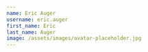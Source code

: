 ```yaml
---
name: Eric Auger
username: eric.auger
first_name: Eric
last_name: Auger
image: /assets/images/avatar-placeholder.jpg
---
```

